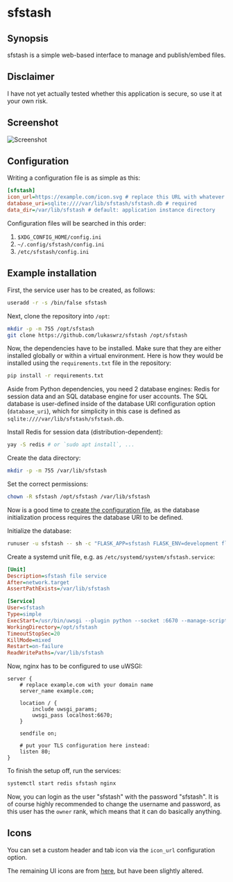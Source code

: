 # sfstash

## Synopsis

sfstash is a simple web-based interface to manage and publish/embed files.

## Disclaimer

I have not yet actually tested whether this application is secure, so use it at
your own risk.

## Screenshot

![Screenshot](https://2gbcss.net/sfstashscr.png)

## Configuration

Writing a configuration file is as simple as this:

```ini
[sfstash]
icon_url=https://example.com/icon.svg # replace this URL with whatever you like
database_uri=sqlite:////var/lib/sfstash/sfstash.db # required
data_dir=/var/lib/sfstash # default: application instance directory
```

Configuration files will be searched in this order:

1. `$XDG_CONFIG_HOME/config.ini`
2. `~/.config/sfstash/config.ini`
3. `/etc/sfstash/config.ini`

## Example installation

First, the service user has to be created, as follows:

```sh
useradd -r -s /bin/false sfstash
```

Next, clone the repository into `/opt`:

```sh
mkdir -p -m 755 /opt/sfstash
git clone https://github.com/lukaswrz/sfstash /opt/sfstash
```

Now, the dependencies have to be installed. Make sure that they are either
installed globally or within a virtual environment. Here is how they would be
installed using the `requirements.txt` file in the repository:

```sh
pip install -r requirements.txt
```

Aside from Python dependencies, you need 2 database engines: Redis for session
data and an SQL database engine for user accounts. The SQL database is
user-defined inside of the database URI configuration option (`database_uri`),
which for simplicity in this case is defined as
`sqlite:////var/lib/sfstash/sfstash.db`.

Install Redis for session data (distribution-dependent):

```sh
yay -S redis # or `sudo apt install`, ...
```

Create the data directory:

```sh
mkdir -p -m 755 /var/lib/sfstash
```

Set the correct permissions:

```sh
chown -R sfstash /opt/sfstash /var/lib/sfstash
```

Now is a good time to [create the configuration file](#configuration), as the
database initialization process requires the database URI to be defined.

Initialize the database:

```sh
runuser -u sfstash -- sh -c "FLASK_APP=sfstash FLASK_ENV=development flask init-db"
```

Create a systemd unit file, e.g. as `/etc/systemd/system/sfstash.service`:

```ini
[Unit]
Description=sfstash file service
After=network.target
AssertPathExists=/var/lib/sfstash

[Service]
User=sfstash
Type=simple
ExecStart=/usr/bin/uwsgi --plugin python --socket :6670 --manage-script-name --module sfstash.wsgi:application
WorkingDirectory=/opt/sfstash
TimeoutStopSec=20
KillMode=mixed
Restart=on-failure
ReadWritePaths=/var/lib/sfstash
```

Now, nginx has to be configured to use uWSGI:

```nginx
server {
	# replace example.com with your domain name
	server_name example.com;

	location / {
		include uwsgi_params;
		uwsgi_pass localhost:6670;
	}

	sendfile on;

	# put your TLS configuration here instead:
	listen 80;
}
```

To finish the setup off, run the services:

```sh
systemctl start redis sfstash nginx
```

Now, you can login as the user "sfstash" with the password "sfstash". It is
of course highly recommended to change the username and password, as this user
has the `owner` rank, which means that it can do basically anything.

## Icons

You can set a custom header and tab icon via the `icon_url` configuration
option.

The remaining UI icons are from
[here](https://github.com/davidmerfield/Public-Icons), but have been slightly
altered.
